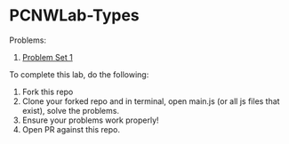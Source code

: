 # PCNWLab-Types

Problems:

1. [Problem Set 1](./pset1.js)


To complete this lab, do the following:

1. Fork this repo
2. Clone your forked repo and in terminal, open main.js (or all js files that exist), solve the problems.
3. Ensure your problems work properly!
4. Open PR against this repo.